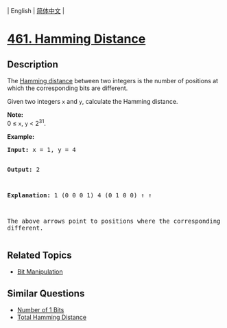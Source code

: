 
| English | [简体中文](README.md) |

# [461. Hamming Distance](https://leetcode-cn.com/problems/hamming-distance/)

## Description

<p>The <a href="https://en.wikipedia.org/wiki/Hamming_distance" target="_blank">Hamming distance</a> between two integers is the number of positions at which the corresponding bits are different.</p>

<p>Given two integers <code>x</code> and <code>y</code>, calculate the Hamming distance.</p>

<p><b>Note:</b><br />
0 &le; <code>x</code>, <code>y</code> &lt; 2<sup>31</sup>.
</p>

<p><b>Example:</b>
<pre>
<b>Input:</b> x = 1, y = 4

<b>Output:</b> 2

<b>Explanation:</b>
1   (0 0 0 1)
4   (0 1 0 0)
       &uarr;   &uarr;

The above arrows point to positions where the corresponding bits are different.
</pre>
</p>

## Related Topics

- [Bit Manipulation](https://leetcode-cn.com/tag/bit-manipulation)

## Similar Questions

- [Number of 1 Bits](../number-of-1-bits/README_EN.md)
- [Total Hamming Distance](../total-hamming-distance/README_EN.md)
